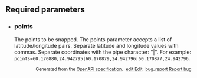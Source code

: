 <!--- This is a generated file, do not edit! -->
<!--- [START maps_http_parameters_nearestroads] -->
<h2 id="required-parameters">Required parameters</h2>

-   <h3 class="parameter-name" id="points">points</h3>

    The points to be snapped. The points parameter accepts a list of latitude/longitude pairs. Separate latitude and longitude values with commas. Separate coordinates with the pipe character: "|". For example: `points=60.170880,24.942795|60.170879,24.942796|60.170877,24.942796`.

<!---->




<p style="text-align: right; font-size: smaller;">Generated from the <a class="gc-analytics-event" data-category="GMP" data-label="openapi-github" href="https://github.com/googlemaps/openapi-specification" title="Google Maps Platform OpenAPI Specification" class="external">OpenAPI specification</a>.
<a class="gc-analytics-event" data-category="GMP" data-label="openapi-github-maps-http-parameters-nearestroads" data-action="edit" style="margin-left: 5px;" href="https://github.com/googlemaps/openapi-specification/tree/main/specification/parameters" title="Edit on GitHub"><span class="material-icons">edit</span> Edit</a>
<a class="gc-analytics-event" data-category="GMP" data-label="openapi-github-maps-http-parameters-nearestroads" data-action="bug" style="margin-left: 5px;" href="https://github.com/googlemaps/openapi-specification/issues/new?assignees=&labels=type%3A+bug%2C+triage+me&template=bug_report.md&title=[parameters] Bug - /v1/nearestRoads" title="File bug for parameters on GitHub"><span class="material-icons">bug_report</span> Report bug</a>
</p>

<!--- [END maps_http_parameters_nearestroads] -->
